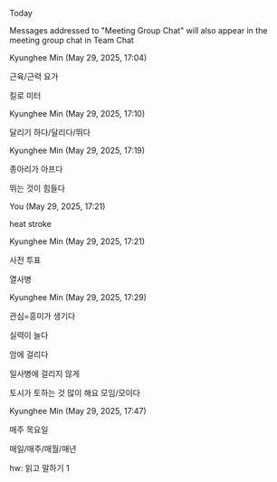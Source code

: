 Today

Messages addressed to "Meeting Group Chat" will also appear in the meeting group chat in Team Chat

Kyunghee Min (May 29, 2025, 17:04)

근육/근력 요가

킬로 미터

Kyunghee Min (May 29, 2025, 17:10)

달리기 하다/달리다/뛰다

Kyunghee Min (May 29, 2025, 17:19)

종아리가 아프다

뛰는 것이 힘들다

You (May 29, 2025, 17:21)

heat stroke

Kyunghee Min (May 29, 2025, 17:21)

사전 투표

열사병

Kyunghee Min (May 29, 2025, 17:29)

관심=흥미가 생기다

실력이 늘다

암에 걸리다

일사병에 걸리지 않게

토시가 토하는 것 많이 해요
모임/모이다

Kyunghee Min (May 29, 2025, 17:47)

매주 목요일

매일/매주/매월/매년

hw: 읽고 말하기 1
